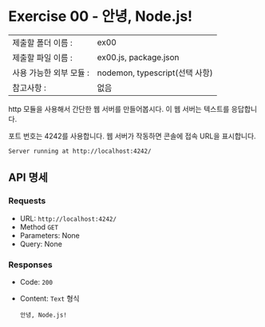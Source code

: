 # Exercise 00 - 안녕, Node.js!

|                         |                                |
| :---------------------- | ------------------------------ |
| 제출할 폴더 이름 :      | ex00                           |
| 제출할 파일 이름 :      | ex00.js, package.json          |
| 사용 가능한 외부 모듈 : | nodemon, typescript(선택 사항) |
| 참고사항 :              | 없음                           |

http 모듈을 사용해서 간단한 웹 서버를 만들어봅시다. 이 웹 서버는 텍스트를 응답합니다.

포트 번호는 4242를 사용합니다. 웹 서버가 작동하면 콘솔에 접속 URL을 표시합니다.

```shell
Server running at http://localhost:4242/
```

## API 명세

### Requests

- URL: `http://localhost:4242/`
- Method `GET`
- Parameters: None
- Query: None

### Responses

- Code: `200`
- Content: `Text` 형식

  ```
  안녕, Node.js!
  ```
